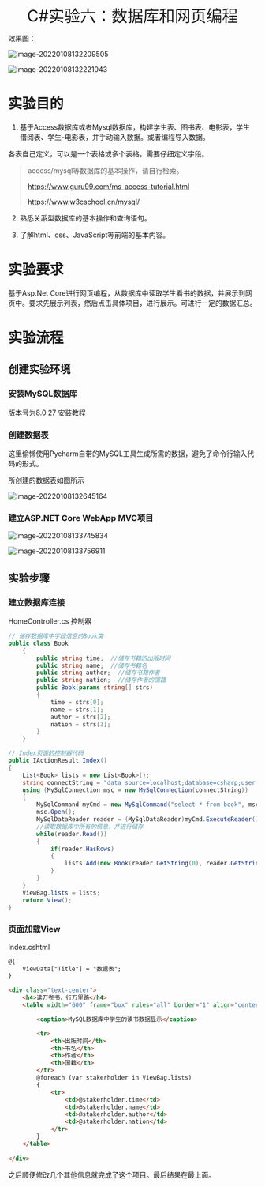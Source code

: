 <center><font size=6>C#实验六：数据库和网页编程</font></center>

效果图：

![image-20220108132209505](README.assets/image-20220108132209505.png)

![image-20220108132221043](README.assets/image-20220108132221043.png)

# 实验目的

1. 基于Access数据库或者Mysql数据库，构建学生表、图书表、电影表，学生借阅表、学生-电影表，并手动输入数据。或者编程导入数据。

各表自己定义，可以是一个表格或多个表格。需要仔细定义字段。

> access/mysql等数据库的基本操作，请自行检索。
>
> https://www.guru99.com/ms-access-tutorial.html
>
> https://www.w3cschool.cn/mysql/

2. 熟悉关系型数据库的基本操作和查询语句。

3. 了解html、css、JavaScript等前端的基本内容。

# 实验要求

基于Asp.Net Core进行网页编程，从数据库中读取学生看书的数据，并展示到网页中。要求先展示列表，然后点击具体项目，进行展示。可进行一定的数据汇总。

# 实验流程

## 创建实验环境

### 安装MySQL数据库

版本号为8.0.27 [安装教程](https://blog.csdn.net/a802976/article/details/119255644?ops_request_misc=%7B%22request%5Fid%22%3A%22164160305216780265449529%22%2C%22scm%22%3A%2220140713.130102334..%22%7D&request_id=164160305216780265449529&biz_id=0&utm_medium=distribute.pc_search_result.none-task-blog-2~all~top_positive~default-2-119255644.first_rank_v2_pc_rank_v29&utm_term=mysql安装配置教程&spm=1018.2226.3001.4187) 

### 创建数据表

这里偷懒使用Pycharm自带的MySQL工具生成所需的数据，避免了命令行输入代码的形式。

所创建的数据表如图所示

![image-20220108132645164](README.assets/image-20220108132645164.png)

### 建立ASP.NET Core WebApp MVC项目

![image-20220108133745834](README.assets/image-20220108133745834.png)

![image-20220108133756911](README.assets/image-20220108133756911.png)

## 实验步骤

### 建立数据库连接

HomeController.cs 控制器

```C#
// 储存数据库中字段信息的Book类
public class Book
    {
        public string time;  //储存书籍的出版时间
        public string name;  //储存书籍名
        public string author;  //储存书籍作者
        public string nation;  //储存作者的国籍
        public Book(params string[] strs)
        {
            time = strs[0];
            name = strs[1];
            author = strs[2];
            nation = strs[3];
        }
    }

// Index页面的控制器代码
public IActionResult Index()
{
    List<Book> lists = new List<Book>();
    string connectString = "data source=localhost;database=csharp;user id=root;password=020406;pooling=true;charset=utf8;";  // 数据库连接字符串
    using (MySqlConnection msc = new MySqlConnection(connectString))
    {
        MySqlCommand myCmd = new MySqlCommand("select * from book", msc); // 数据库操作指令，选择所有书籍
        msc.Open();
        MySqlDataReader reader = (MySqlDataReader)myCmd.ExecuteReader();
        //读取数据库中所有的信息，并进行储存
        while(reader.Read())
        {
            if(reader.HasRows)
            {
                lists.Add(new Book(reader.GetString(0), reader.GetString(1), reader.GetString(2), reader.GetString(3)));
            }
        }
    }
    ViewBag.lists = lists;
    return View();
}
```

### 页面加载View

Index.cshtml

```html
@{
    ViewData["Title"] = "数据表";
}

<div class="text-center">
    <h4>读万卷书，行万里路</h4>
    <table width="600" frame="box" rules="all" border="1" align="center">

        <caption>MySQL数据库中学生的读书数据显示</caption>

        <tr>
            <th>出版时间</th>
            <th>书名</th>
            <th>作者</th>
            <th>国籍</th>
        </tr>
        @foreach (var stakerholder in ViewBag.lists)
        {
            <tr>
                <td>@stakerholder.time</td>
                <td>@stakerholder.name</td>
                <td>@stakerholder.author</td>
                <td>@stakerholder.nation</td>
            </tr>
        }
    </table>
    
</div>
```

之后顺便修改几个其他信息就完成了这个项目。最后结果在最上面。
